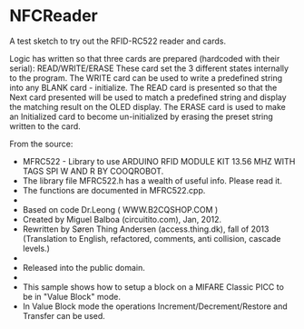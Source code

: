 # NFCReader
A test sketch to try out the RFID-RC522 reader and cards.

Logic has written so that three cards are prepared (hardcoded with their serial): READ/WRITE/ERASE
These card set the 3 different states internally to the program. The WRITE card can be used to write a predefined string into any BLANK card - initialize. The READ card is presented so that the Next card presented will be used to match a predefined string and display the matching result on the OLED display. The ERASE card is used to make an Initialized card to become un-initialized by erasing the preset string written to the card.

From the source:
 * MFRC522 - Library to use ARDUINO RFID MODULE KIT 13.56 MHZ WITH TAGS SPI W AND R BY COOQROBOT.
 * The library file MFRC522.h has a wealth of useful info. Please read it.
 * The functions are documented in MFRC522.cpp.
 *
 * Based on code Dr.Leong   ( WWW.B2CQSHOP.COM )
 * Created by Miguel Balboa (circuitito.com), Jan, 2012.
 * Rewritten by Søren Thing Andersen (access.thing.dk), fall of 2013 (Translation to English, refactored, comments, anti collision, cascade levels.)
 *
 * Released into the public domain.
 *
 * This sample shows how to setup a block on a MIFARE Classic PICC to be in "Value Block" mode.
 * In Value Block mode the operations Increment/Decrement/Restore and Transfer can be used.
